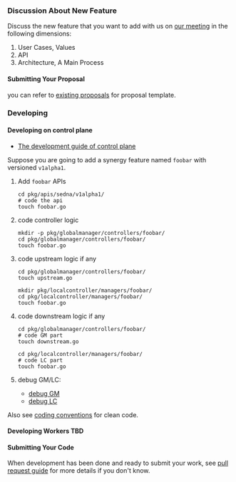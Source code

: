 ### Discussion About New Feature
Discuss the new feature that you want to add with us on [our meeting](/README.md#meeting) in the following dimensions:
1. User Cases, Values
1. API
1. Architecture, A Main Process

#### Submitting Your Proposal
you can refer to [existing proposals] for proposal template.

### Developing

#### Developing on control plane
- [The development guide of control plane](./development.md)

Suppose you are going to add a synergy feature named `foobar` with versioned `v1alpha1`.
1. Add `foobar` APIs
	```shell
	cd pkg/apis/sedna/v1alpha1/
	# code the api
	touch foobar.go
	```

1. code controller logic
	```shell
	mkdir -p pkg/globalmanager/controllers/foobar/
	cd pkg/globalmanager/controllers/foobar/
	touch foobar.go
	```

1. code upstream logic if any
	```shell
	cd pkg/globalmanager/controllers/foobar/
	touch upstream.go

	mkdir pkg/localcontroller/managers/foobar/
	cd pkg/localcontroller/managers/foobar/
	touch foobar.go
	```

1. code downstream logic if any
	```shell
	cd pkg/globalmanager/controllers/foobar/
	# code GM part
	touch downstream.go

	cd pkg/localcontroller/managers/foobar/
	# code LC part
	touch foobar.go
	```
1. debug GM/LC:
	- [debug GM](debug-gm.md)
	- [debug LC](debug-lc.md)

Also see [coding conventions][k8s coding convention] for clean code.

#### Developing Workers TBD
<!--开发lib的流程 TBD -->

#### Submitting Your Code

When development has been done and ready to submit your work, see [pull request guide][kubernetes pull request guide] for more details if you don't know.

[existing proposals]: /docs/proposals

[k8s coding convention]: https://github.com/kubernetes/community/blob/master/contributors/guide/coding-conventions.md
[kubernetes pull request guide]: https://github.com/kubernetes/community/blob/master/contributors/guide/style-guide.md
